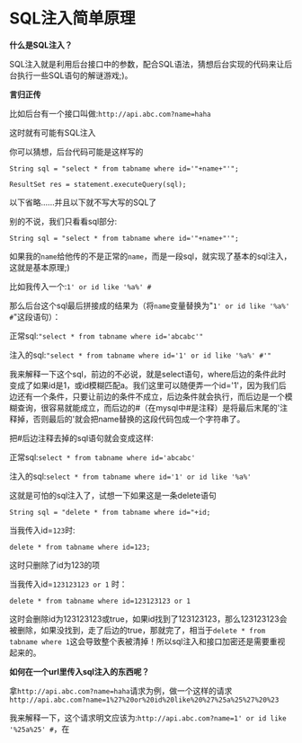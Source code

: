 SQL注入简单原理
============================

**什么是SQL注入？**

SQL注入就是利用后台接口中的参数，配合SQL语法，猜想后台实现的代码来让后台执行一些SQL语句的解谜游戏;)。

**言归正传**

比如后台有一个接口叫做:`http://api.abc.com?name=haha`

这时就有可能有SQL注入

你可以猜想，后台代码可能是这样写的

`String sql = "select * from tabname where id='"+name+"'";`

`ResultSet res = statement.executeQuery(sql);`

以下省略......并且以下就不写大写的SQL了

别的不说，我们只看看sql部分:

`String sql = "select * from tabname where id='"+name+"'";`

如果我的`name`给他传的不是正常的`name`，而是一段sql，就实现了基本的sql注入，这就是基本原理;)

比如我传入一个:`1' or id like '%a%' #`

那么后台这个sql最后拼接成的结果为（将`name`变量替换为"`1' or id like '%a%' #`"这段语句）：

正常sql:`"select * from tabname where id='abcabc'"`

注入的sql:`"select * from tabname where id='1' or id like '%a%' #'"`

我来解释一下这个sql，前边的不必说，就是select语句，where后边的条件此时变成了如果id是1，或id模糊匹配a。我们这里可以随便弄一个id='1'，因为我们后边还有一个条件，只要让前边的条件不成立，后边条件就会执行，而后边是一个模糊查询，很容易就能成立，而后边的#（在mysql中#是注释）是将最后末尾的'注释掉，否则最后的'就会把name替换的这段代码包成一个字符串了。

把#后边注释去掉的sql语句就会变成这样:

正常sql:`select * from tabname where id='abcabc'`

注入的sql:`select * from tabname where id='1' or id like '%a%'`

这就是可怕的sql注入了，试想一下如果这是一条delete语句

`String sql = "delete * from tabname where id="+id;`

当我传入id=`123`时:

`delete * from tabname where id=123;`

这时只删除了id为123的项

当我传入id=`123123123 or 1` 时：

`delete * from tabname where id=123123123 or 1`

这时会删除id为123123123或true，如果id找到了123123123，那么123123123会被删除，如果没找到，走了后边的true，那就完了，相当于`delete * from tabname where 1`这会导致整个表被清掉！所以sql注入和接口加密还是需要重视起来的。

**如何在一个url里传入sql注入的东西呢？**

拿`http://api.abc.com?name=haha`请求为例，做一个这样的请求`http://api.abc.com?name=1%27%20or%20id%20like%20%27%25a%25%27%20%23`

我来解释一下，这个请求明文应该为:`http://api.abc.com?name=1' or id like '%25a%25' #`，在
